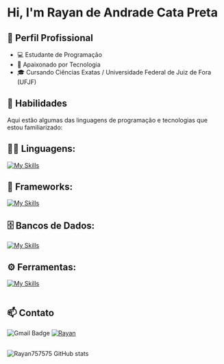 # Hi, I'm Rayan de Andrade Cata Preta

## 💼 Perfil Profissional

- 💻 Estudante de Programação
- 🌱 Apaixonado por Tecnologia
- 🎓 Cursando Ciências Exatas / Universidade Federal de Juiz de Fora (UFJF)

## 🚀 Habilidades

Aqui estão algumas das linguagens de programação e tecnologias que estou familiarizado:

## 👨‍💻 Linguagens: 
[![My Skills](https://skillicons.dev/icons?i=java,javascript,php,cpp,python)](https://skillicons.dev)

## 🧰 Frameworks: 
[![My Skills](https://skillicons.dev/icons?i=react,nextjs,tailwind)](https://skillicons.dev)

## 🗄️ Bancos de Dados: 
[![My Skills](https://skillicons.dev/icons?i=mysql)](https://skillicons.dev)
## ⚙️ Ferramentas:
[![My Skills](https://skillicons.dev/icons?i=git,github,nodejs,vscode)](https://skillicons.dev)<br><br>

## 📫 Contato

![Gmail Badge](https://img.shields.io/badge/-rayancatapretastl@gmail.com-006bed?style=flat-square&logo=Gmail&logoColor=white&link=mailto:rayancatapretastl@gmail.com)
[![Rayan](https://img.shields.io/badge/LinkedIn-0077B5?style=flat-square&logo=Linkedin&logoColor=white)](https://www.linkedin.com/in/rayan-cata-preta/)<br><br>

![Rayan757575 GitHub stats](https://github-readme-stats.vercel.app/api?username=Rayan757575&show_icons=true&theme=github_dark&rank_icon=github) 
